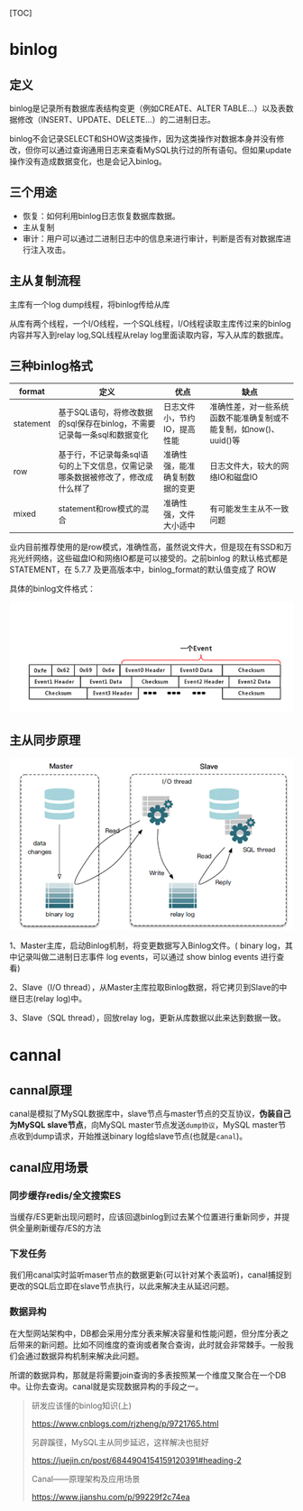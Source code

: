 [TOC]

# binlog

## 定义

binlog是记录所有数据库表结构变更（例如CREATE、ALTER TABLE…）以及表数据修改（INSERT、UPDATE、DELETE…）的二进制日志。

binlog不会记录SELECT和SHOW这类操作，因为这类操作对数据本身并没有修改，但你可以通过查询通用日志来查看MySQL执行过的所有语句。但如果update操作没有造成数据变化，也是会记入binlog。

## 三个用途

- 恢复：如何利用binlog日志恢复数据库数据。
- 主从复制
- 审计：用户可以通过二进制日志中的信息来进行审计，判断是否有对数据库进行注入攻击。



## 主从复制流程

主库有一个log dump线程，将binlog传给从库

从库有两个线程，一个I/O线程，一个SQL线程，I/O线程读取主库传过来的binlog内容并写入到relay log,SQL线程从relay log里面读取内容，写入从库的数据库。

## 三种binlog格式

| format    | 定义                                                         | 优点                           | 缺点                                                         |
| --------- | ------------------------------------------------------------ | ------------------------------ | ------------------------------------------------------------ |
| statement | 基于SQL语句，将修改数据的sql保存在binlog，不需要记录每一条sql和数据变化 | 日志文件小，节约IO，提高性能   | 准确性差，对一些系统函数不能准确复制或不能复制，如now()、uuid()等 |
| row       | 基于行，不记录每条sql语句的上下文信息，仅需记录哪条数据被修改了，修改成什么样了 | 准确性强，能准确复制数据的变更 | 日志文件大，较大的网络IO和磁盘IO                             |
| mixed     | statement和row模式的混合                                     | 准确性强，文件大小适中         | 有可能发生主从不一致问题                                     |

业内目前推荐使用的是row模式，准确性高，虽然说文件大，但是现在有SSD和万兆光纤网络，这些磁盘IO和网络IO都是可以接受的。之前binlog 的默认格式都是 STATEMENT，在 5.7.7 及更高版本中，binlog_format的默认值变成了 ROW

具体的binlog文件格式：

![binlog文件格式](images/binlog文件格式.png)

## 主从同步原理

![binlog主从复制原理](images/binlog主从复制原理.png)



1、Master主库，启动Binlog机制，将变更数据写入Binlog文件。( binary log，其中记录叫做二进制日志事件 log events，可以通过 show binlog events 进行查看)

2、Slave（I/O thread），从Master主库拉取Binlog数据，将它拷贝到Slave的中继日志(relay log)中。

3、Slave（SQL thread），回放relay log，更新从库数据以此来达到数据一致。



# cannal

## cannal原理

canal是模拟了MySQL数据库中，slave节点与master节点的交互协议，**伪装自己为MySQL slave节点**，向MySQL master节点发送`dump协议`，MySQL master节点收到dump请求，开始推送binary log给slave节点(也就是`canal`)。



## canal应用场景



### 同步缓存redis/全文搜索ES

当缓存/ES更新出现问题时，应该回退binlog到过去某个位置进行重新同步，并提供全量刷新缓存/ES的方法

### 下发任务

我们用canal实时监听maser节点的数据更新(可以针对某个表监听)，canal捕捉到更改的SQL后立即在slave节点执行，以此来解决主从延迟问题。

### 数据异构

在大型网站架构中，DB都会采用分库分表来解决容量和性能问题，但分库分表之后带来的新问题。比如不同维度的查询或者聚合查询，此时就会非常棘手。一般我们会通过数据异构机制来解决此问题。

所谓的数据异构，那就是将需要join查询的多表按照某一个维度又聚合在一个DB中。让你去查询。canal就是实现数据异构的手段之一。



> 研发应该懂的binlog知识(上)
>
> https://www.cnblogs.com/rjzheng/p/9721765.html
>
> 另辟蹊径，MySQL主从同步延迟，这样解决也挺好
>
> https://juejin.cn/post/6844904154159120391#heading-2
>
> Canal——原理架构及应用场景
>
> https://www.jianshu.com/p/99229f2c74ea